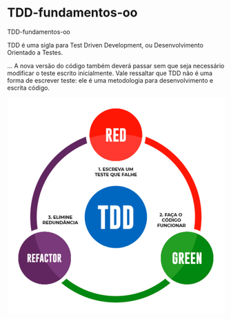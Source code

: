 # TDD-fundamentos-oo
TDD-fundamentos-oo 

TDD é uma sigla para Test Driven Development, ou Desenvolvimento Orientado a Testes. 

... A nova versão do código também deverá passar sem que seja necessário modificar o teste escrito inicialmente. Vale ressaltar que TDD não é uma forma de escrever teste: ele é uma metodologia para desenvolvimento e escrita código.

 
 <center>
    <img src="doc/img-tdd.png">
</center>
 
